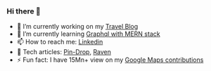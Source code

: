 ### Hi there 👋

<!--
**thekosmix/thekosmix** is a ✨ _special_ ✨ repository because its `README.md` (this file) appears on your GitHub profile.

Here are some ideas to get you started:
-->
- 🔭 I’m currently working on my [Travel Blog](https://www.thekosmix.com/)
- 🌱 I’m currently learning [Graphql with MERN stack](https://github.com/thekosmix/graphql-nodejs-mongo)
- 📫 How to reach me: [Linkedin](https://www.linkedin.com/in/kumarsiddharth/)
- 💬 Tech articles: [Pin-Drop](https://tech.urbancompany.com/how-uc-built-its-in-house-location-stack-pin-drop-using-open-source-part-one-b2a5ab14b734), [Raven](https://tech.urbancompany.com/why-did-we-build-ucs-central-communication-platform-raven-5782544ad02d)
- ⚡ Fun fact: I have 15Mn+ view on my [Google Maps contributions](https://www.google.co.in/maps/contrib/118147622802569594383)
<!--
- 👯 I’m looking to collaborate on ...
- 🤔 I’m looking for help with ...
- 😄 Pronouns: ...
-->

